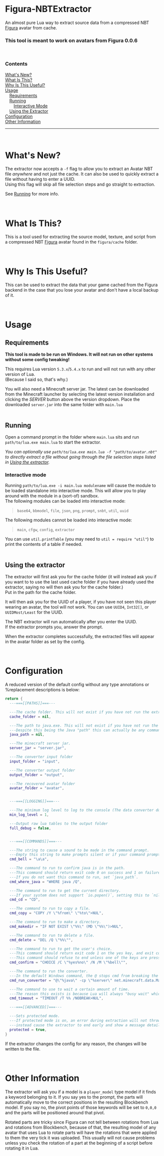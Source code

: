 # Figura-NBTExtractor
An almost pure Lua way to extract source data from a compressed NBT
[Figura](https://modrinth.com/mod/figura) avatar from cache.
### **This tool is meant to work on avatars from Figura 0.0.6**

&nbsp;
### Contents
[What's New?](#whats-new)  
[What Is This?](#what-is-this)  
[Why Is This Useful?](#why-is-this-useful)  
[Usage](#usage)  
&emsp;[Requirements](#requirements)  
&emsp;[Running](#running)  
&emsp;&emsp;[Interactive Mode](#interactive-mode)  
&emsp;[Using the Extractor](#using-the-extractor)  
[Configuration](#configuration)  
[Other Information](#other-information)
***
&nbsp;
# What's New?  
The extractor now accepts a `-f` flag to allow you to extract an Avatar NBT file *anywhere* and not
just the cache. It can also be used to quickly extract a file without having to enter a UUID.  
Using this flag will skip all file selection steps and go straight to extraction.

See [Running](#running) for more info.

&nbsp;
# What Is This?  
This is a tool used for extracting the source model, texture, and script from a compressed NBT
[Figura](https://modrinth.com/mod/figura) avatar found in the `figura/cache` folder.

&nbsp;
# Why Is This Useful?  
This can be used to extract the data that your game cached from the Figura backend in the case that
you lose your avatar and don't have a local backup of it.

&nbsp;
# Usage  
## Requirements
**This tool is made to be run on Windows. It will not run on other systems without some config
tweaking!**

This requires Lua version `5.3.x`/`5.4.x` to run and will not run with any other version of Lua.  
(Because I said so, that's why.)

You will also need a Minecraft server jar. The latest can be downloaded from the Minecraft launcher
by selecting the latest version installation and clicking the *SERVER* button above the version
dropdown. Place the downloaded `server.jar` into the same folder with `main.lua`  
&nbsp;  
## Running
Open a command prompt in the folder where `main.lua` sits and run `path/to/lua.exe main.lua` to
start the extractor.

*You can optionally use `path/to/lua.exe main.lua -f "path/to/avatar.nbt"` to directly
extract a file without going through the file selection steps listed in
[Using the extractor](#using-the-extractor).*

### Interactive mode
Running `path/to/lua.exe -i main.lua modulename` will cause the module to be loaded standalone into
interactive mode. This will allow you to play around with the module in a (sort-of) sandbox.  
The following modules can be loaded into interactive mode:
> `base64`, `bbmodel`, `file`, `json`, `png`, `prompt`, `snbt`, `util`, `uuid`

The following modules cannot be loaded into interactive mode:
> `main`, `cfgw`, `config`, `extractor`

You can use `util.printTable` (you may need to `util = require "util"`) to print the contents of a
table if needed.  
&nbsp;
## Using the extractor
The extractor will first ask you for the cache folder (it will instead ask you if you want to to use
the last used cache folder if you have already used the extractor, saying no will then ask you for
the cache folder.)  
Put in the path for the cache folder.

It will then ask you for the UUID of a player, if you have not seen this player wearing an avatar,
the tool will not work. You can use `UUID4`, `Int32[]`, or `UUIDMost/Least` for the UUID.

The NBT extractor will run automatically after you enter the UUID.  
If the extractor prompts you, answer the prompt.

When the extractor completes successfully, the extracted files will appear in the avatar folder as
set by the config.

&nbsp;
# Configuration
A reduced version of the default config without any type annotations or %replacement descriptions is
below:
```lua
return {
  ---===[[PATHS]]===---

  ---The cache folder. This will not exist if you have not run the extractor yet.
  cache_folder = nil,

  ---The path to java.exe. This will not exist if you have not run the extractor yet.  
  ---Despite this being the Java "path" this can actually be any command that starts java.
  java_path = nil,

  ---The minecraft server jar.
  server_jar = "server.jar",

  ---The converter input folder
  input_folder = "input",

  ---The converter output folder
  output_folder = "output",

  ---The recovered avatar folder
  avatar_folder = "avatar",


  ---===[[LOGGING]]===---

  ---The minimum log level to log to the console (The data converter does not follow this value.)
  min_log_level = 1,

  ---Output raw lua tables to the output folder
  full_debug = false,


  ---===[[COMMANDS]]===---

  ---The string to cause a sound to be made in the command prompt.  
  ---Empty this string to make prompts silent or if your command prompt does not support bells.
  cmd_bell = "\a\a",

  ---The command to run to confirm java is in the path.  
  ---This command should return exit code 0 on success and 1 on failure.  
  ---If you do not want this command to run, set `java_path`.
  cmd_where_java = "WHERE java /Q",

  ---The command to run to get the current directory.  
  ---If your system does not support `io.popen()`, setting this to `nil` will disable it.
  cmd_cd = "CD",

  ---The command to run to copy a file.
  cmd_copy = "COPY /Y \"%from\" \"%to\">NUL",

  ---The command to run to make a directory.
  cmd_makedir = "IF NOT EXIST \"%%\" (MD \"%%\")>NUL",

  ---The command to run to delete a file.
  cmd_delete = "DEL /Q \"%%\"",

  ---The command to run to get the user's choice.  
  ---This command should return exit code 1 on the yes key, and exit code 2 on the no key.  
  ---This command should refuse to end unless one of the keys are pressed.
  cmd_confirm = "CHOICE /C \"%yes%no\" /N /M \"%bell\"",

  ---The command to run the converter.
  ---In the default Windows command, the @ stops cmd from breaking the line.
  cmd_run_converter = "@\"%java\" -cp \"%server\" net.minecraft.data.Main --dev --input \"%input\" --output \"%output\"",

  ---The command to use to wait a certain amount of time.  
  ---The reason this exists is because Lua will always "busy wait" which wastes CPU time.
  cmd_timeout = "TIMEOUT /T %% /NOBREAK>NUL",

  ---===[[ADVANCED]]===---

  ---Sets protected mode.  
  ---If protected mode is on, an error during extraction will not throw a Lua error and will
  ---instead cause the extractor to end early and show a message detailing how to get help.
  protected = true,
}
```
If the extractor changes the config for any reason, the changes will be written to the file.

&nbsp;
# Other Information
The extractor will ask you if a model is a `player_model` type model if it finds a keyword belonging
to it. If you say yes to the prompt, the parts will automatically move to the correct positions in
the resulting Blockbench model. If you say no, the pivot points of those keywords will be set to
`0,0,0` and the parts will be positioned around that pivot.

Rotated parts are tricky since Figura can not tell between rotations from Lua and rotations from
Blockbench, because of that, the resulting model of any avatar that uses Lua to rotate parts will
have the rotations that were applied to them the very tick it was uploaded. This usually will not
cause problems unless you check the rotation of a part at the beginning of a script before rotating
it in Lua.
